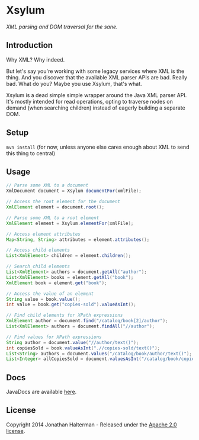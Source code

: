 # Xsylum

*XML parsing and DOM traversal for the sane.*

## Introduction

Why XML? Why indeed. 

But let's say you're working with some legacy services where XML is the thing. And you discover that the available XML parser APIs are bad. Really bad. What do you? Maybe you use Xsylum, that's what.

Xsylum is a dead simple simple wrapper around the Java XML parser API. It's mostly intended for read operations, opting to traverse nodes on demand (when searching children) instead of eagerly building a separate DOM.

## Setup

`mvn install` (for now, unless anyone else cares enough about XML to send this thing to central)

## Usage

```java
// Parse some XML to a document
XmlDocument document = Xsylum documentFor(xmlFile);

// Access the root element for the document
XmlElement element = document.root();

// Parse some XML to a root element
XmlElement element = Xsylum.elementFor(xmlFile);

// Access element attributes
Map<String, String> attributes = element.attributes();

// Access child elements
List<XmlElement> children = element.children();

// Search child elements
List<XmlElement> authors = document.getAll("author");
List<XmlElement> books = element.getAll("book");
XmlElement book = element.get("book");

// Access the value of an element
String value = book.value();
int value = book.get("copies-sold").valueAsInt();

// Find child elements for XPath expressions
XmlElement author = document.find("/catalog/book[2]/author");
List<XmlElement> authors = document.findAll("//author");

// Find values for XPath expressions
String author = document.value("//author/text()");
int copiesSold = book.valueAsInt(".//copies-sold/text()");
List<String> authors = document.values("/catalog/book/author/text()");
List<Integer> allCopiesSold = document.valuesAsInt("/catalog/book/copies-sold/text()");
```

## Docs

JavaDocs are available [here](https://jhalterman.github.com/xsylum/javadoc).

## License

Copyright 2014 Jonathan Halterman - Released under the [Apache 2.0 license](http://www.apache.org/licenses/LICENSE-2.0.html).